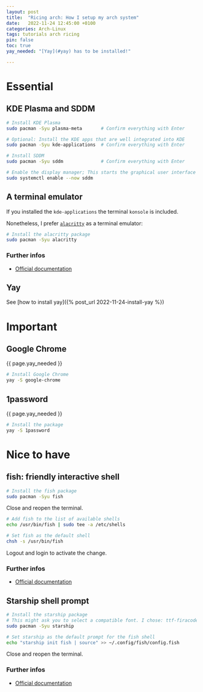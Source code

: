 ```yaml
---
layout: post
title:  "Ricing arch: How I setup my arch system"
date:   2022-11-24 12:45:00 +0100
categories: Arch-Linux
tags: tutorials arch ricing 
pin: false
toc: true
yay_needed: "[Yay](#yay) has to be installed!"

---
```


# Essential

## KDE Plasma and SDDM
```zsh
# Install KDE Plasma
sudo pacman -Syu plasma-meta       # Confirm everything with Enter

# Optional: Install the KDE apps that are well integrated into KDE
sudo pacman -Syu kde-applications  # Confirm everything with Enter

# Install SDDM
sudo pacman -Syu sddm              # Confirm everything with Enter

# Enable the display manager; This starts the graphical user interface of KDE Plasma
sudo systemctl enable --now sddm
```

## A terminal emulator

If you installed the `kde-applications` the terminal `konsole` is included.

Nonetheless, I prefer [`alacritty`](https://github.com/alacritty/alacritty) as a terminal emulator:

```zsh
# Install the alacritty package
sudo pacman -Syu alacritty
```

### Further infos

- [Official documentation](https://github.com/alacritty/alacritty)

## Yay

See [how to install yay]({% post_url 2022-11-24-install-yay %})

# Important

## Google Chrome

{{ page.yay_needed }}

```zsh
# Install Google Chrome
yay -S google-chrome
```

## 1password

{{ page.yay_needed }}

```zsh
# Install the package
yay -S 1password
```

# Nice to have

## fish: friendly interactive shell
```zsh
# Install the fish package
sudo pacman -Syu fish
```

Close and reopen the terminal.

```zsh
# Add fish to the list of available shells
echo /usr/bin/fish | sudo tee -a /etc/shells

# Set fish as the default shell
chsh -s /usr/bin/fish
```

Logout and login to activate the change.

### Further infos

- [Official documentation](https://fishshell.com/docs/current/index.html#)

## Starship shell prompt
```zsh
# Install the starship package
# This might ask you to select a compatible font. I chose: ttf-firacode-nerd
sudo pacman -Syu starship

# Set starship as the default prompt for the fish shell
echo "starship init fish | source" >> ~/.config/fish/config.fish
```

Close and reopen the terminal.

### Further infos

- [Official documentation](https://starship.rs/de-DE/)
